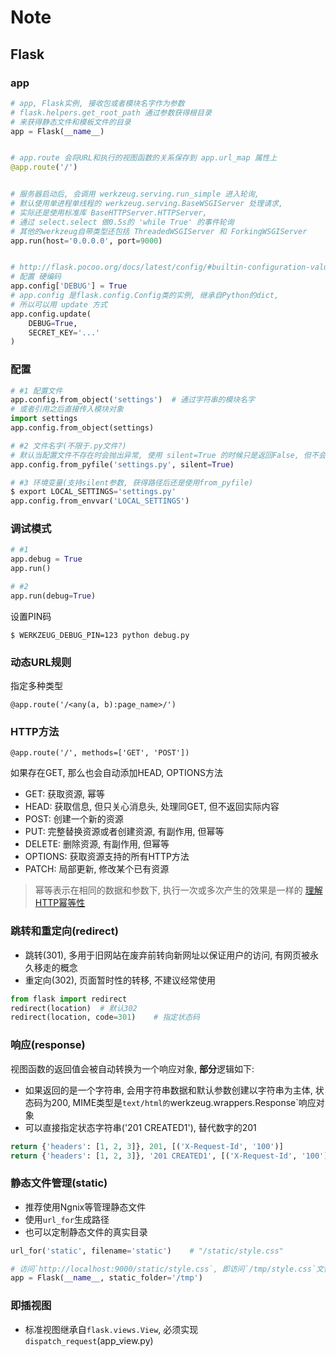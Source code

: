 Note
====

Flask
-----

### app

``` python
# app, Flask实例, 接收包或者模块名字作为参数
# flask.helpers.get_root_path 通过参数获得根目录
# 来获得静态文件和模板文件的目录
app = Flask(__name__)


# app.route 会将URL和执行的视图函数的关系保存到 app.url_map 属性上
@app.route('/')


# 服务器启动后, 会调用 werkzeug.serving.run_simple 进入轮询,
# 默认使用单进程单线程的 werkzeug.serving.BaseWSGIServer 处理请求,
# 实际还是使用标准库 BaseHTTPServer.HTTPServer,
# 通过 select.select 做0.5s的 'while True' 的事件轮询
# 其他的werkzeug自带类型还包括 ThreadedWSGIServer 和 ForkingWSGIServer
app.run(host='0.0.0.0', port=9000)


# http://flask.pocoo.org/docs/latest/config/#builtin-configuration-values
# 配置 硬编码
app.config['DEBUG'] = True
# app.config 是flask.config.Config类的实例, 继承自Python的dict,
# 所以可以用 update 方式
app.config.update(
    DEBUG=True,
    SECRET_KEY='...'
)
```

### 配置

``` python
# #1 配置文件
app.config.from_object('settings')  # 通过字符串的模块名字
# 或者引用之后直接传入模块对象
import settings
app.config.from_object(settings)

# #2 文件名字(不限于.py文件?)
# 默认当配置文件不存在时会抛出异常, 使用 silent=True 的时候只是返回False, 但不会抛出异常
app.config.from_pyfile('settings.py', silent=True)

# #3 环境变量(支持silent参数, 获得路径后还是使用from_pyfile)
$ export LOCAL_SETTINGS='settings.py'
app.config.from_envvar('LOCAL_SETTINGS')
```

### 调试模式

``` python
# #1
app.debug = True
app.run()

# #2
app.run(debug=True)
```

设置PIN码

    $ WERKZEUG_DEBUG_PIN=123 python debug.py

### 动态URL规则

指定多种类型

    @app.route('/<any(a, b):page_name>/')

### HTTP方法

    @app.route('/', methods=['GET', 'POST'])

如果存在GET, 那么也会自动添加HEAD, OPTIONS方法

- GET: 获取资源, 幂等
- HEAD: 获取信息, 但只关心消息头, 处理同GET, 但不返回实际内容
- POST: 创建一个新的资源
- PUT: 完整替换资源或者创建资源, 有副作用, 但幂等
- DELETE: 删除资源, 有副作用, 但幂等
- OPTIONS: 获取资源支持的所有HTTP方法
- PATCH: 局部更新, 修改某个已有资源

> 幂等表示在相同的数据和参数下, 执行一次或多次产生的效果是一样的
> [理解HTTP幂等性](https://www.cnblogs.com/weidagang2046/archive/2011/06/04/2063696.html)

### 跳转和重定向(redirect)

- 跳转(301), 多用于旧网站在废弃前转向新网址以保证用户的访问, 有网页被永久移走的概念
- 重定向(302), 页面暂时性的转移, 不建议经常使用

``` python
from flask import redirect
redirect(location)  # 默认302
redirect(location, code=301)    # 指定状态码
```

### 响应(response)

视图函数的返回值会被自动转换为一个响应对象, **部分**逻辑如下:

- 如果返回的是一个字符串, 会用字符串数据和默认参数创建以字符串为主体, 状态码为200, MIME类型是`text/html的`werkzeug.wrappers.Response`响应对象
- 可以直接指定状态字符串('201 CREATED1'), 替代数字的201

``` python
return {'headers': [1, 2, 3]}, 201, [('X-Request-Id', '100')]
return {'headers': [1, 2, 3]}, '201 CREATED1', [('X-Request-Id', '100')]
```

### 静态文件管理(static)

- 推荐使用Ngnix等管理静态文件
- 使用`url_for`生成路径
- 也可以定制静态文件的真实目录

``` python
url_for('static', filename='static')    # "/static/style.css"

# 访问`http://localhost:9000/static/style.css`, 即访问`/tmp/style.css`文件
app = Flask(__name__, static_folder='/tmp')
```

### 即插视图

- 标准视图继承自`flask.views.View`, 必须实现`dispatch_request`(app_view.py)
